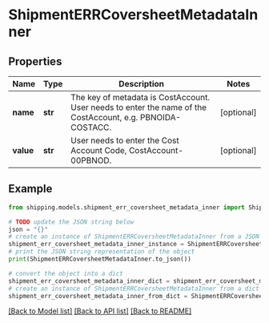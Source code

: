 # ShipmentERRCoversheetMetadataInner


## Properties

Name | Type | Description | Notes
------------ | ------------- | ------------- | -------------
**name** | **str** | The key of metadata is CostAccount. User needs to enter the name of the CostAccount, e.g. PBNOIDA-COSTACC. | [optional] 
**value** | **str** | User needs to enter the Cost Account Code, CostAccount-00PBNOD. | [optional] 

## Example

```python
from shipping.models.shipment_err_coversheet_metadata_inner import ShipmentERRCoversheetMetadataInner

# TODO update the JSON string below
json = "{}"
# create an instance of ShipmentERRCoversheetMetadataInner from a JSON string
shipment_err_coversheet_metadata_inner_instance = ShipmentERRCoversheetMetadataInner.from_json(json)
# print the JSON string representation of the object
print(ShipmentERRCoversheetMetadataInner.to_json())

# convert the object into a dict
shipment_err_coversheet_metadata_inner_dict = shipment_err_coversheet_metadata_inner_instance.to_dict()
# create an instance of ShipmentERRCoversheetMetadataInner from a dict
shipment_err_coversheet_metadata_inner_from_dict = ShipmentERRCoversheetMetadataInner.from_dict(shipment_err_coversheet_metadata_inner_dict)
```
[[Back to Model list]](../README.md#documentation-for-models) [[Back to API list]](../README.md#documentation-for-api-endpoints) [[Back to README]](../README.md)


